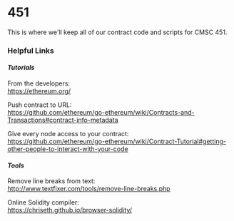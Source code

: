 # 451
This is where we'll keep all of our contract code and scripts for CMSC 451.

### Helpful Links  

#### _Tutorials_  
From the developers:  
https://ethereum.org/  

Push contract to URL:  
https://github.com/ethereum/go-ethereum/wiki/Contracts-and-Transactions#contract-info-metadata  

Give every node access to your contract:  
https://github.com/ethereum/go-ethereum/wiki/Contract-Tutorial#getting-other-people-to-interact-with-your-code  
  

#### _Tools_
Remove line breaks from text:  
http://www.textfixer.com/tools/remove-line-breaks.php  

Online Solidity compiler:  
https://chriseth.github.io/browser-solidity/

